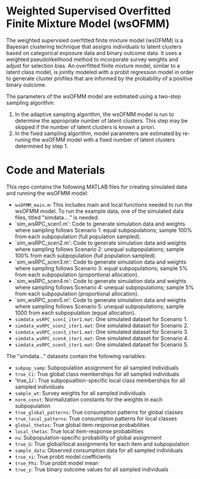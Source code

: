 # Weighted Supervised Overfitted Finite Mixture Model (wsOFMM)

The weighted supervsied overfitted finite mixture model (wsOFMM) is a Bayesian clustering technique that assigns individuals to latent clusters based on categorical exposure data and binary outcome data. It uses a weighted pseudolikelihood method to incorporate survey weights and adjust for selection bias. An overfitted finite mixture model, similar to a latent class model, is jointly modeled with a probit regression model in order to generate cluster profiles that are informed by the probability of a positive binary outcome.

The parameters of the wsOFMM model are estimated using a two-step sampling algorithm:

1. In the adaptive sampling algorithm, the wsOFMM model is run to determine the appropriate number of latent clusters. This step may be skipped if the number of latent clusters is known a priori.
2. In the fixed sampling algorithm, model parameters are estimated by re-runing the wsOFMM model with a fixed number of latent clusters determined by step 1.

# Code and Materials

This repo contains the following MATLAB files for creating simulated data and running the wsOFMM model:

- `wsOFMM_main.m`: This includes main and local functions needed to run the wsOFMM model. To run the example data, one of the simulated data files, titled "simdata...." is needed.
- `sim_wsRPC_scen1.m': Code to generate simulation data and weights where sampling follows Scenario 1: equal subpopulations; sample 100\% from each subpopulation (full population sampled).
- `sim_wsRPC_scen2.m': Code to generate simulation data and weights where sampling follows Scenario 2: unequal subpopulations; sample 100\% from each subpopulation (full population sampled).
- `sim_wsRPC_scen3.m': Code to generate simulation data and weights where sampling follows Scenario 3: equal subpopulations; sample 5\% from each subpopulation (proportional allocation).
- `sim_wsRPC_scen4.m': Code to generate simulation data and weights where sampling follows Scenario 4: unequal subpopulations; sample 5\% from each subpopulation (proportional allocation).
- `sim_wsRPC_scen5.m': Code to generate simulation data and weights where sampling follows Scenario 5: unequal subpopulations; sample 1000 from each subpopulation (equal allocation).
- `simdata_wsRPC_scen1_iter1.mat`: One simulated dataset for Scenario 1.
- `simdata_wsRPC_scen2_iter1.mat`: One simulated dataset for Scenario 2.
- `simdata_wsRPC_scen3_iter1.mat`: One simulated dataset for Scenario 3.
- `simdata_wsRPC_scen4_iter1.mat`: One simulated dataset for Scenario 4.
- `simdata_wsRPC_scen5_iter1.mat`: One simulated dataset for Scenario 5.

The "simdata..." datasets contain the following variables:
- `subpop_samp`: Subpopulation assignment for all sampled individuals
- `true_Ci`: True global class memberships for all sampled individuals
- 'true_Li`: True subpopualtion-specific local class memberships for all sampled individuals
- `sample_wt`: Survey weights for all sampled individuals
- `norm_const`: Normalization constants for the weights in each subpopulation
- `true_global_patterns`: True consumption patterns for global classes
- `true_local_patterns`: True consumption patterns for local classes
- `global_thetas`: True global item-response probabilities
- `local_thetas`: True local item-response probabilities
- `nu`: Subpopulation-specific probability of global assignment
- `true_G`: True global/local assignments for each item and subpopulation
- `sample_data`: Observed consumption data for all sampled individuals
- `true_xi`: True probit model coefficients
- `true_Phi`: True probit model mean
- `true_y`: True binary outcome values for all sampled individuals
